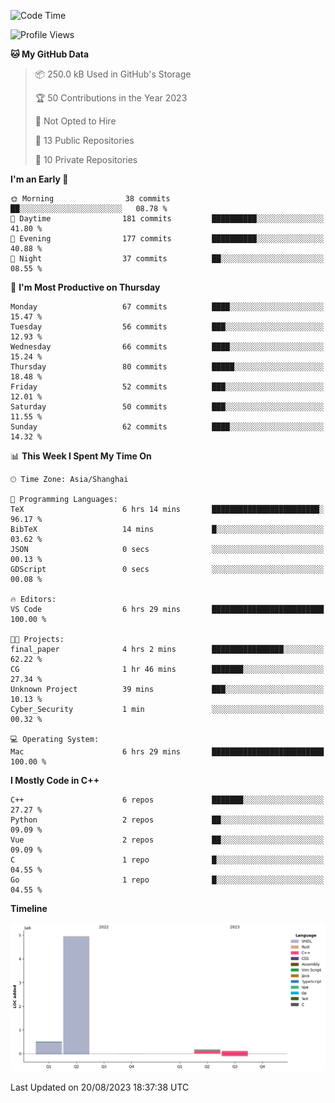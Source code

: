 <!--START_SECTION:waka-->
![Code Time](http://img.shields.io/badge/Code%20Time-165%20hrs%2011%20mins-blue)

![Profile Views](http://img.shields.io/badge/Profile%20Views-0-blue)

**🐱 My GitHub Data** 

> 📦 250.0 kB Used in GitHub's Storage 
 > 
> 🏆 50 Contributions in the Year 2023
 > 
> 🚫 Not Opted to Hire
 > 
> 📜 13 Public Repositories 
 > 
> 🔑 10 Private Repositories 
 > 
**I'm an Early 🐤** 

```text
🌞 Morning                38 commits          ██░░░░░░░░░░░░░░░░░░░░░░░   08.78 % 
🌆 Daytime                181 commits         ██████████░░░░░░░░░░░░░░░   41.80 % 
🌃 Evening                177 commits         ██████████░░░░░░░░░░░░░░░   40.88 % 
🌙 Night                  37 commits          ██░░░░░░░░░░░░░░░░░░░░░░░   08.55 % 
```
📅 **I'm Most Productive on Thursday** 

```text
Monday                   67 commits          ████░░░░░░░░░░░░░░░░░░░░░   15.47 % 
Tuesday                  56 commits          ███░░░░░░░░░░░░░░░░░░░░░░   12.93 % 
Wednesday                66 commits          ████░░░░░░░░░░░░░░░░░░░░░   15.24 % 
Thursday                 80 commits          █████░░░░░░░░░░░░░░░░░░░░   18.48 % 
Friday                   52 commits          ███░░░░░░░░░░░░░░░░░░░░░░   12.01 % 
Saturday                 50 commits          ███░░░░░░░░░░░░░░░░░░░░░░   11.55 % 
Sunday                   62 commits          ████░░░░░░░░░░░░░░░░░░░░░   14.32 % 
```


📊 **This Week I Spent My Time On** 

```text
🕑︎ Time Zone: Asia/Shanghai

💬 Programming Languages: 
TeX                      6 hrs 14 mins       ████████████████████████░   96.17 % 
BibTeX                   14 mins             █░░░░░░░░░░░░░░░░░░░░░░░░   03.62 % 
JSON                     0 secs              ░░░░░░░░░░░░░░░░░░░░░░░░░   00.13 % 
GDScript                 0 secs              ░░░░░░░░░░░░░░░░░░░░░░░░░   00.08 % 

🔥 Editors: 
VS Code                  6 hrs 29 mins       █████████████████████████   100.00 % 

🐱‍💻 Projects: 
final_paper              4 hrs 2 mins        ████████████████░░░░░░░░░   62.22 % 
CG                       1 hr 46 mins        ███████░░░░░░░░░░░░░░░░░░   27.34 % 
Unknown Project          39 mins             ███░░░░░░░░░░░░░░░░░░░░░░   10.13 % 
Cyber_Security           1 min               ░░░░░░░░░░░░░░░░░░░░░░░░░   00.32 % 

💻 Operating System: 
Mac                      6 hrs 29 mins       █████████████████████████   100.00 % 
```

**I Mostly Code in C++** 

```text
C++                      6 repos             ███████░░░░░░░░░░░░░░░░░░   27.27 % 
Python                   2 repos             ██░░░░░░░░░░░░░░░░░░░░░░░   09.09 % 
Vue                      2 repos             ██░░░░░░░░░░░░░░░░░░░░░░░   09.09 % 
C                        1 repo              █░░░░░░░░░░░░░░░░░░░░░░░░   04.55 % 
Go                       1 repo              █░░░░░░░░░░░░░░░░░░░░░░░░   04.55 % 
```



**Timeline**

![Lines of Code chart](https://raw.githubusercontent.com/xkz0777/xkz0777/master/assets/bar_graph.png)


 Last Updated on 20/08/2023 18:37:38 UTC
<!--END_SECTION:waka-->

